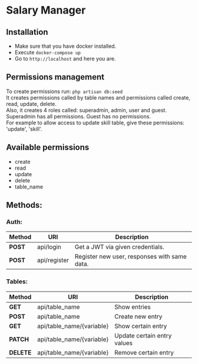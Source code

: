 # Salary Manager
## Installation
*  Make sure that you have docker installed.
*  Execute `docker-compose up`
*  Go to `http://localhost` and here you are.
## Permissions management
To create permissions run: `php artisan db:seed`  
It creates permissions called by table names and permissions called create, read, update, delete.  
Also, it creates 4 roles called: superadmin, admin, user and guest.  
Superadmin has all permissions. Guest has no permissions.  
For example to allow access to update skill table, give these permissions: 'update', 'skill'.
## Available permissions
*  create
*  read
*  update
*  delete
*  table_name
## Methods:
### Auth:
| Method | URI | Description |
|----------------|---------|----------------|
| **POST** | api/login | Get a JWT via given credentials. |
| **POST** | api/register | Register new user, responses with same data. |
### Tables:
| Method | URI | Description |
|----------------|---------|----------------|
| **GET** | api/table_name | Show entries |
| **POST** | api/table_name | Create new entry |
| **GET** | api/table_name/{variable} | Show certain entry |
| **PATCH** | api/table_name/{variable} | Update certain entry values |
| **DELETE** | api/table_name/{variable} | Remove certain entry |
